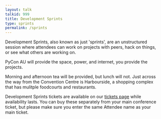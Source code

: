```yaml
---
layout: talk
talkid: 999
title: Development Sprints
type: sprints
permalink: /sprints
---
```


Development Sprints, also known as just 'sprints', are an unstructured session where attendees can work on projects with peers, hack on things, or see what others are working on.

PyCon AU will provide the space, power, and internet, you provide the projects.

Morning and afternoon tea will be provided, but lunch will not. Just across the way from the Convention Centre is Harbourside, a shopping complex that has mulitple foodcourts and restaurants.

Development Sprints tickets are available on our [tickets page](/attend/tickets) while availability lasts. You can buy these separately from your main conference ticket, but please make sure you enter the same Attendee name as your main ticket.
